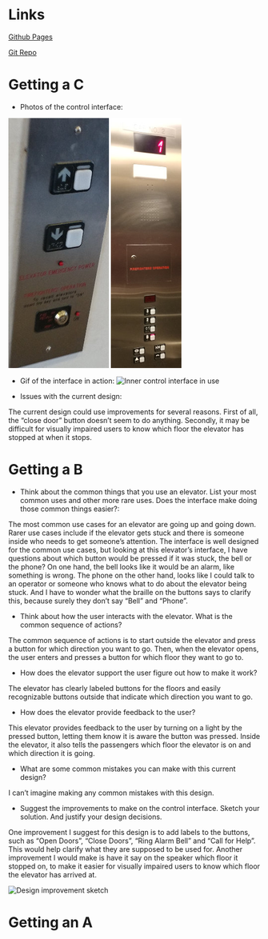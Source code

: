 # Links

[Github Pages](https://the-fireplace.github.io/HW1-3366/)

[Git Repo](https://github.com/The-Fireplace/HW1-3366)

# Getting a C

- Photos of the control interface:

![Outer control interface](https://github.com/The-Fireplace/HW1-3366/raw/master/HW1-C%20Interface%201.jpg)
![Inner control interface](https://github.com/The-Fireplace/HW1-3366/raw/master/HW1-C%20Interface%202.jpg)

- Gif of the interface in action:
![Inner control interface in use](https://github.com/The-Fireplace/HW1-3366/raw/master/HW1-C.gif)

- Issues with the current design:

The current design could use improvements for several reasons. First of all, the “close door” button doesn’t seem to do anything. Secondly, it may be difficult for visually impaired users to know which floor the elevator has stopped at when it stops.

# Getting a B

- Think about the common things that you use an elevator. List your most common uses and other more rare uses. Does the interface make doing those common things easier?:

The most common use cases for an elevator are going up and going down. Rarer use cases include if the elevator gets stuck and there is someone inside who needs to get someone’s attention. The interface is well designed for the common use cases, but looking at this elevator’s interface, I have questions about which button would be pressed if it was stuck, the bell or the phone? On one hand, the bell looks like it would be an alarm, like something is wrong. The phone on the other hand, looks like I could talk to an operator or someone who knows what to do about the elevator being stuck. And I have to wonder what the braille on the buttons says to clarify this, because surely they don’t say “Bell” and “Phone”.

- Think about how the user interacts with the elevator. What is the common sequence of actions?

The common sequence of actions is to start outside the elevator and press a button for which direction you want to go. Then, when the elevator opens, the user enters and presses a button for which floor they want to go to.

- How does the elevator support the user figure out how to make it work?

The elevator has clearly labeled buttons for the floors and easily recognizable buttons outside that indicate which direction you want to go.

- How does the elevator provide feedback to the user?

This elevator provides feedback to the user by turning on a light by the pressed button, letting them know it is aware the button was pressed. Inside the elevator, it also tells the passengers which floor the elevator is on and which direction it is going.

- What are some common mistakes you can make with this current design?

I can’t imagine making any common mistakes with this design.

- Suggest the improvements to make on the control interface. Sketch your solution. And justify your design decisions.

One improvement I suggest for this design is to add labels to the buttons, such as “Open Doors”, “Close Doors”, “Ring Alarm Bell” and “Call for Help”. This would help clarify what they are supposed to be used for. Another improvement I would make is have it say on the speaker which floor it stopped on, to make it easier for visually impaired users to know which floor the elevator has arrived at.

![Design improvement sketch](https://the-fireplace.github.io/HW1-3366/HW1-B%20Improvements%20Sketch.jpg)

# Getting an A


